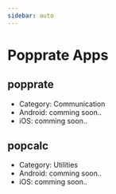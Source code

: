 ```yaml
---
sidebar: auto
---
```


# Popprate Apps

## popprate

- Category: Communication
- Android: comming soon..
- iOS: comming soon..

## popcalc

- Category: Utilities
- Android: comming soon..
- iOS: comming soon..
